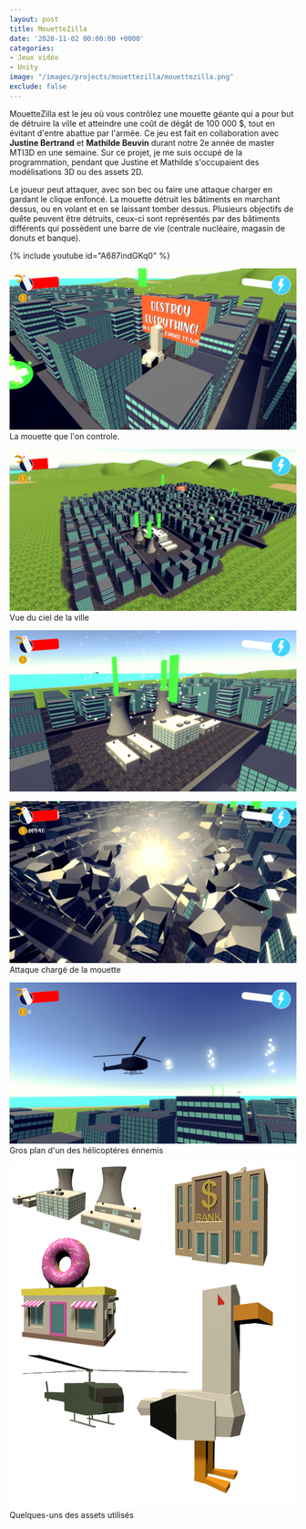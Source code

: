 ```yaml
---
layout: post
title: MouetteZilla
date: '2020-11-02 00:00:00 +0000'
categories: 
- Jeux vidéo
- Unity
image: "/images/projects/mouettezilla/mouettezilla.png"
exclude: false
---
```


MouetteZilla est le jeu où vous contrôlez une mouette géante qui a pour but de détruire la ville et atteindre une coût de dégât de 100&nbsp;000 $, tout en évitant d'entre abattue par l'armée.
Ce jeu est fait en collaboration avec **Justine Bertrand** et **Mathilde Beuvin** durant notre 2e année de master MTI3D en une semaine. Sur ce projet, je me suis occupé de la programmation, pendant que Justine et Mathilde s'occupaient des modélisations 3D ou des assets 2D.

Le joueur peut attaquer, avec son bec ou faire une attaque charger en gardant le clique enfoncé.
La mouette détruit les bâtiments en marchant dessus, ou en volant et en se laissant tomber dessus.
Plusieurs objectifs de quête peuvent être détruits, ceux-ci sont représentés par des bâtiments différents qui possèdent une barre de vie (centrale nucléaire, magasin de donuts et banque).

{% include youtube id="A687indGKq0" %}

![Central nucléaire](/images/projects/mouettezilla/mouette.png)
La mouette que l'on controle.

![Central nucléaire](/images/projects/mouettezilla/ville.png)
Vue du ciel de la ville 

![Central nucléaire](/images/projects/mouettezilla/central.png)

![explosion de la mouette](/images/projects/mouettezilla/explosion.png)
Attaque chargé de la mouette

![explosion de la mouette](/images/projects/mouettezilla/helicoptere.png)
Gros plan d'un des hélicoptéres énnemis


![exemples d'assets](/images/projects/mouettezilla/assets.png)
Quelques-uns des assets utilisés